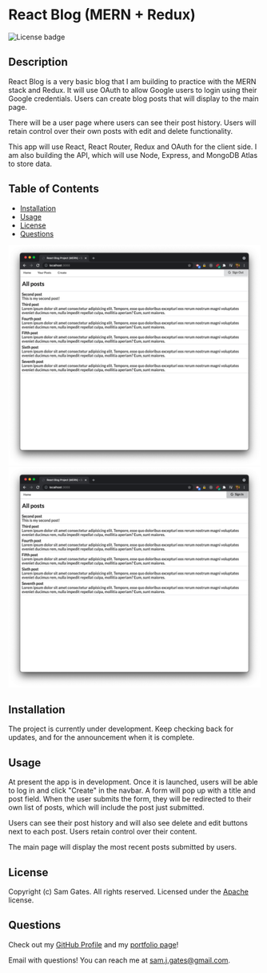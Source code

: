 # React Blog (MERN + Redux)

![License badge](https://img.shields.io/badge/license-Apache-blue)

## Description

React Blog is a very basic blog that I am building to practice with the MERN stack and Redux. It will use OAuth to allow Google users to login using their Google credentials. Users can create blog posts that will display to the main page.

There will be a user page where users can see their post history. Users will retain control over their own posts with edit and delete functionality.

This app will use React, React Router, Redux and OAuth for the client side. I am also building the API, which will use Node, Express, and MongoDB Atlas to store data.

## Table of Contents

- [Installation](#installation)
- [Usage](#usage)
- [License](#license)
- [Questions](#questions)

![signed in](screen1.png)
![signed out](screen2.png)

## Installation

The project is currently under development. Keep checking back for updates, and for the announcement when it is complete.

## Usage

At present the app is in development. Once it is launched, users will be able to log in and click "Create" in the navbar. A form will pop up with a title and post field. When the user submits the form, they will be redirected to their own list of posts, which will include the post just submitted.

Users can see their post history and will also see delete and edit buttons next to each post. Users retain control over their content.

The main page will display the most recent posts submitted by users.

## License

Copyright (c) Sam Gates. All rights reserved.
Licensed under the [Apache](https://www.apache.org/licenses/LICENSE-2.0.txt) license.

## Questions

Check out my [GitHub Profile](https://github.com/sg0703) and my [portfolio page](https://samgates.io)!

Email with questions! You can reach me at sam.j.gates@gmail.com.
